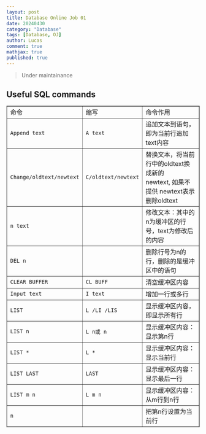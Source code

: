 ```yaml
---
layout: post
title: Database Online Job 01
date: 20240430
category: "Database"
tags: [Database, OJ]
author: Lucas
comment: true
mathjax: true
published: true
---
```


> Under maintainance

## Useful SQL commands

  <table width="80%" cellspacing="2" cellpadding="2" border="1">
      <tbody>
        <tr>
          <td valign="center">命令<br>
          </td>
          <td valign="center">缩写<br>
          </td>
          <td valign="center">命令作用<br>
          </td>
        </tr>
        <tr>
          <td valign="center"><code>Append text</code><br>
          </td>
          <td valign="center"><code>A text</code><br>
          </td>
          <td valign="center">追加文本到语句，即为当前行追加text内容<br>
          </td>
        </tr>
        <tr>
          <td valign="center"><code>Change/oldtext/newtext</code><br>
          </td>
          <td valign="center"><code>C/oldtext/newtext</code><br>
          </td>
          <td valign="center">替换文本，将当前行中的oldtext换成新的newtext,&nbsp;如果不提供
            newtext表示删除oldtext<br>
          </td>
        </tr>
        <tr>
          <td valign="center"><code>n text</code><br>
          </td>
          <td valign="center"> </td>
          <td valign="center">修改文本：其中的n为缓冲区的行号，text为修改后的内容<br>
          </td>
        </tr>
        <tr>
          <td valign="center"><code>DEL n</code><br>
          </td>
          <td valign="center"> </td>
          <td valign="center">删除行号为n的行，删除的是缓冲区中的语句<br>
          </td>
        </tr>
        <tr>
          <td valign="center"><code>CLEAR BUFFER</code><br>
          </td>
          <td valign="center"><code>CL BUFF</code><br>
          </td>
          <td valign="center">清空缓冲区内容<br>
          </td>
        </tr>
        <tr>
          <td valign="center"><code>Input text</code><br>
          </td>
          <td valign="center"><code>I text</code><br>
          </td>
          <td valign="center">增加一行或多行<br>
          </td>
        </tr>
        <tr>
          <td valign="center"><code>LIST</code><br>
          </td>
          <td valign="center"><code>L /LI /LIS</code><br>
          </td>
          <td valign="center">显示缓冲区内容，即显示所有行<br>
          </td>
        </tr>
        <tr>
          <td valign="center"><code>LIST n</code><br>
          </td>
          <td valign="center"><code>L n或 n</code><br>
          </td>
          <td valign="center">显示缓冲区内容：显示第n行<br>
          </td>
        </tr>
        <tr>
          <td valign="center"><code>LIST *</code><br>
          </td>
          <td valign="center"><code>L *</code><br>
          </td>
          <td valign="center">显示缓冲区内容：显示当前行<br>
          </td>
        </tr>
        <tr>
          <td valign="center"><code>LIST LAST</code><br>
          </td>
          <td valign="center"><code>LAST</code><br>
          </td>
          <td valign="center">显示缓冲区内容：显示最后一行<br>
          </td>
        </tr>
        <tr>
          <td valign="center"><code>LIST m n</code><br>
          </td>
          <td valign="center"><code>L m n</code><br>
          </td>
          <td valign="center">显示缓冲区内容：从m行到n行<br>
          </td>
        </tr>
        <tr>
          <td valign="center"><code>n</code><br>
          </td>
          <td valign="center"> </td>
          <td valign="center">把第n行设置为当前行<br>
          </td>
        </tr>
      </tbody>
    </table>